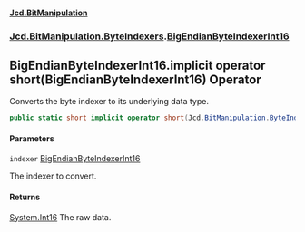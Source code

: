 #### [Jcd.BitManipulation](index.md 'index')
### [Jcd.BitManipulation.ByteIndexers](Jcd.BitManipulation.ByteIndexers.md 'Jcd.BitManipulation.ByteIndexers').[BigEndianByteIndexerInt16](Jcd.BitManipulation.ByteIndexers.BigEndianByteIndexerInt16.md 'Jcd.BitManipulation.ByteIndexers.BigEndianByteIndexerInt16')

## BigEndianByteIndexerInt16.implicit operator short(BigEndianByteIndexerInt16) Operator

Converts the byte indexer to its underlying data type.

```csharp
public static short implicit operator short(Jcd.BitManipulation.ByteIndexers.BigEndianByteIndexerInt16 indexer);
```
#### Parameters

<a name='Jcd.BitManipulation.ByteIndexers.BigEndianByteIndexerInt16.op_Implicitshort(Jcd.BitManipulation.ByteIndexers.BigEndianByteIndexerInt16).indexer'></a>

`indexer` [BigEndianByteIndexerInt16](Jcd.BitManipulation.ByteIndexers.BigEndianByteIndexerInt16.md 'Jcd.BitManipulation.ByteIndexers.BigEndianByteIndexerInt16')

The indexer to convert.

#### Returns
[System.Int16](https://docs.microsoft.com/en-us/dotnet/api/System.Int16 'System.Int16')
The raw data.